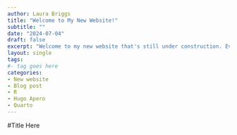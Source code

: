 ```yaml
---
author: Laura Briggs
title: "Welcome to My New Website!"
subtitle: ""
date: "2024-07-04"
draft: false
excerpt: "Welcome to my new website that's still under construction. Even though it's 2024, the site is built using R, blogdown, and Hugo Apero. Let me explain why this is totally on brand for me."
layout: single
tags:
#- tag goes here
categories:
- New website
- Blog post
- R
- Hugo Apero
- Quarto
---
```


#Title Here
